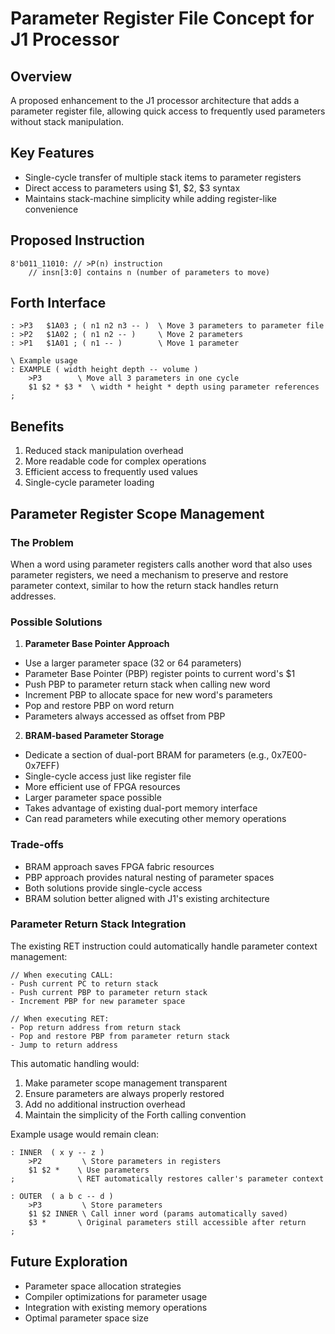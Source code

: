 # Parameter Register File Concept for J1 Processor

## Overview
A proposed enhancement to the J1 processor architecture that adds a parameter register file, allowing quick access to frequently used parameters without stack manipulation.

## Key Features
- Single-cycle transfer of multiple stack items to parameter registers
- Direct access to parameters using $1, $2, $3 syntax
- Maintains stack-machine simplicity while adding register-like convenience

## Proposed Instruction
```
8'b011_11010: // >P(n) instruction
    // insn[3:0] contains n (number of parameters to move)
```

## Forth Interface
```
: >P3   $1A03 ; ( n1 n2 n3 -- )  \ Move 3 parameters to parameter file
: >P2   $1A02 ; ( n1 n2 -- )     \ Move 2 parameters
: >P1   $1A01 ; ( n1 -- )        \ Move 1 parameter

\ Example usage
: EXAMPLE ( width height depth -- volume )
    >P3        \ Move all 3 parameters in one cycle
    $1 $2 * $3 *  \ width * height * depth using parameter references
;
```

## Benefits
1. Reduced stack manipulation overhead
2. More readable code for complex operations
3. Efficient access to frequently used values
4. Single-cycle parameter loading

## Parameter Register Scope Management

### The Problem
When a word using parameter registers calls another word that also uses parameter registers, we need a mechanism to preserve and restore parameter context, similar to how the return stack handles return addresses.

### Possible Solutions

1. **Parameter Base Pointer Approach**
- Use a larger parameter space (32 or 64 parameters)
- Parameter Base Pointer (PBP) register points to current word's $1
- Push PBP to parameter return stack when calling new word
- Increment PBP to allocate space for new word's parameters
- Pop and restore PBP on word return
- Parameters always accessed as offset from PBP

2. **BRAM-based Parameter Storage**
- Dedicate a section of dual-port BRAM for parameters (e.g., 0x7E00-0x7EFF)
- Single-cycle access just like register file
- More efficient use of FPGA resources
- Larger parameter space possible
- Takes advantage of existing dual-port memory interface
- Can read parameters while executing other memory operations

### Trade-offs
- BRAM approach saves FPGA fabric resources
- PBP approach provides natural nesting of parameter spaces
- Both solutions provide single-cycle access
- BRAM solution better aligned with J1's existing architecture

### Parameter Return Stack Integration

The existing RET instruction could automatically handle parameter context management:

```
// When executing CALL:
- Push current PC to return stack
- Push current PBP to parameter return stack
- Increment PBP for new parameter space

// When executing RET:
- Pop return address from return stack
- Pop and restore PBP from parameter return stack
- Jump to return address
```

This automatic handling would:
1. Make parameter scope management transparent
2. Ensure parameters are always properly restored
3. Add no additional instruction overhead
4. Maintain the simplicity of the Forth calling convention

Example usage would remain clean:
```forth
: INNER  ( x y -- z )
    >P2         \ Store parameters in registers
    $1 $2 *    \ Use parameters
;              \ RET automatically restores caller's parameter context

: OUTER  ( a b c -- d )
    >P3         \ Store parameters
    $1 $2 INNER \ Call inner word (params automatically saved)
    $3 *       \ Original parameters still accessible after return
;
```

## Future Exploration
- Parameter space allocation strategies
- Compiler optimizations for parameter usage
- Integration with existing memory operations
- Optimal parameter space size